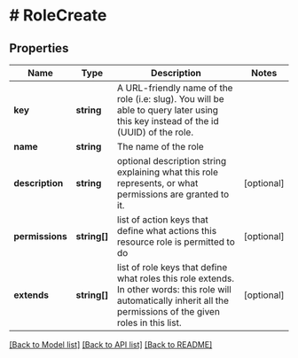 # # RoleCreate

## Properties

Name | Type | Description | Notes
------------ | ------------- | ------------- | -------------
**key** | **string** | A URL-friendly name of the role (i.e: slug). You will be able to query later using this key instead of the id (UUID) of the role. |
**name** | **string** | The name of the role |
**description** | **string** | optional description string explaining what this role represents, or what permissions are granted to it. | [optional]
**permissions** | **string[]** | list of action keys that define what actions this resource role is permitted to do | [optional]
**extends** | **string[]** | list of role keys that define what roles this role extends. In other words: this role will automatically inherit all the permissions of the given roles in this list. | [optional]

[[Back to Model list]](../../README.md#models) [[Back to API list]](../../README.md#endpoints) [[Back to README]](../../README.md)
